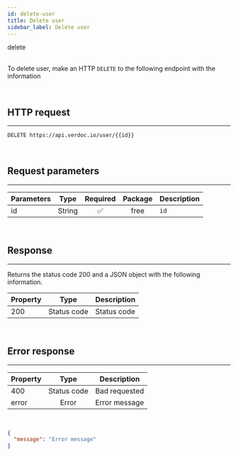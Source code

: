 ```yaml
---
id: delete-user
title: Delete user
sidebar_label: Delete user
---
```


<span class="badges delete">delete</span>
<br/>
<br/>

To delete user, make an HTTP `DELETE` to the following endpoint with the information

</br>

## HTTP request

---

```bash
DELETE https://api.verdoc.io/user/{{id}}
```

<br/>

## Request parameters

---

| Parameters |  Type   | Required  | Package | Description |
| :--------- | :-----: | :-------: | :-----: | ----------- |
| id         | String  |    ✅     |  free   | `id`        |

<br/>

## Response

---

Returns the status code 200 and a JSON object with the following information.

| Property |    Type     | Description |
| :------- | :---------: | ----------- |
| 200      | Status code | Status code |

<br/>

## Error response

---

| Property |    Type     | Description   |
| :------- | :---------: | ------------- |
| 400      | Status code | Bad requested |
| error    |   Error     | Error message |

<br/>

```json
{
  "message": "Error message"
}
```

